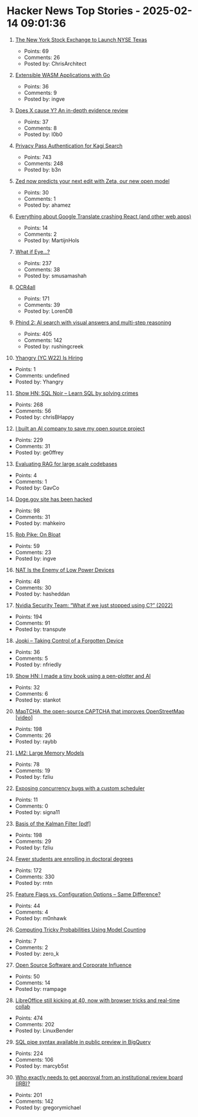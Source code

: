 # Hacker News Top Stories - 2025-02-14 09:01:36

1. [The New York Stock Exchange to Launch NYSE Texas](https://ir.theice.com/press/news-details/2025/The-New-York-Stock-Exchange-to-Launch-NYSE-Texas/default.aspx)
   - Points: 69
   - Comments: 26
   - Posted by: ChrisArchitect

2. [Extensible WASM Applications with Go](https://go.dev/blog/wasmexport)
   - Points: 36
   - Comments: 9
   - Posted by: ingve

3. [Does X cause Y? An in-depth evidence review](https://www.cold-takes.com/does-x-cause-y-an-in-depth-evidence-review/)
   - Points: 37
   - Comments: 8
   - Posted by: l0b0

4. [Privacy Pass Authentication for Kagi Search](https://blog.kagi.com/kagi-privacy-pass)
   - Points: 743
   - Comments: 248
   - Posted by: b3n

5. [Zed now predicts your next edit with Zeta, our new open model](https://zed.dev/blog/edit-prediction)
   - Points: 30
   - Comments: 1
   - Posted by: ahamez

6. [Everything about Google Translate crashing React (and other web apps)](https://martijnhols.nl/blog/everything-about-google-translate-crashing-react)
   - Points: 14
   - Comments: 2
   - Posted by: MartijnHols

7. [What if Eye...?](https://eyes.mit.edu/)
   - Points: 237
   - Comments: 38
   - Posted by: smusamashah

8. [OCR4all](https://www.ocr4all.org/)
   - Points: 171
   - Comments: 39
   - Posted by: LorenDB

9. [Phind 2: AI search with visual answers and multi-step reasoning](https://www.phind.com/blog/phind-2)
   - Points: 405
   - Comments: 142
   - Posted by: rushingcreek

10. [Yhangry (YC W22) Is Hiring](undefined)
   - Points: 1
   - Comments: undefined
   - Posted by: Yhangry

11. [Show HN: SQL Noir – Learn SQL by solving crimes](https://www.sqlnoir.com)
   - Points: 268
   - Comments: 56
   - Posted by: chrisBHappy

12. [I built an AI company to save my open source project](https://timefold.ai/blog/how-i-built-an-ai-company-to-save-my-open-source-project)
   - Points: 229
   - Comments: 31
   - Posted by: ge0ffrey

13. [Evaluating RAG for large scale codebases](https://www.qodo.ai/blog/evaluating-rag-for-large-scale-codebases/)
   - Points: 4
   - Comments: 1
   - Posted by: GavCo

14. [Doge.gov site has been hacked](https://www.404media.co/anyone-can-push-updates-to-the-doge-gov-website-2/)
   - Points: 98
   - Comments: 31
   - Posted by: mahkeiro

15. [Rob Pike: On Bloat](https://docs.google.com/presentation/d/e/2PACX-1vSmIbSwh1_DXKEMU5YKgYpt5_b4yfOfpfEOKS5_cvtLdiHsX6zt-gNeisamRuCtDtCb2SbTafTI8V47/pub?start=false&loop=false&delayms=3000)
   - Points: 59
   - Comments: 23
   - Posted by: ingve

16. [NAT Is the Enemy of Low Power Devices](https://blog.golioth.io/nat-is-the-enemy-of-low-power-devices/)
   - Points: 48
   - Comments: 30
   - Posted by: hasheddan

17. [Nvidia Security Team: “What if we just stopped using C?” (2022)](https://blog.adacore.com/nvidia-security-team-what-if-we-just-stopped-using-c)
   - Points: 194
   - Comments: 91
   - Posted by: transpute

18. [Jooki – Taking Control of a Forgotten Device](https://nv1t.github.io/blog/reviving-jooki/)
   - Points: 36
   - Comments: 5
   - Posted by: nfriedly

19. [Show HN: I made a tiny book using a pen-plotter and AI](https://muffinman.io/blog/the-tiny-book-of-great-joys/)
   - Points: 32
   - Comments: 6
   - Posted by: stankot

20. [MapTCHA, the open-source CAPTCHA that improves OpenStreetMap [video]](https://fosdem.org/2025/schedule/event/fosdem-2025-5879-maptcha-the-open-source-captcha-that-improves-openstreetmap/)
   - Points: 198
   - Comments: 26
   - Posted by: raybb

21. [LM2: Large Memory Models](https://arxiv.org/abs/2502.06049)
   - Points: 78
   - Comments: 19
   - Posted by: fzliu

22. [Exposing concurrency bugs with a custom scheduler](https://lwn.net/Articles/1007689/)
   - Points: 11
   - Comments: 0
   - Posted by: signa11

23. [Basis of the Kalman Filter [pdf]](https://github.com/tpn/pdfs/blob/master/Understanding%20the%20Basis%20of%20the%20Kalman%20Filter%20Via%20a%20Simple%20and%20Intuitive%20Derivation%20%282012%29.pdf)
   - Points: 198
   - Comments: 29
   - Posted by: fzliu

24. [Fewer students are enrolling in doctoral degrees](https://www.nature.com/articles/d41586-025-00425-4)
   - Points: 172
   - Comments: 330
   - Posted by: rntn

25. [Feature Flags vs. Configuration Options – Same Difference?](https://www.cs.cmu.edu/~ckaestne/featureflags/)
   - Points: 44
   - Comments: 4
   - Posted by: m0nhawk

26. [Computing Tricky Probabilities Using Model Counting](https://www.msoos.org/2025/02/computing-tricky-probabilities/)
   - Points: 7
   - Comments: 2
   - Posted by: zero_k

27. [Open Source Software and Corporate Influence](https://www.alilleybrinker.com/blog/open-source-software-and-corporate-influence/)
   - Points: 50
   - Comments: 14
   - Posted by: rrampage

28. [LibreOffice still kicking at 40, now with browser tricks and real-time collab](https://www.theregister.com/2025/02/13/libreoffice_wasm_zetaoffice/)
   - Points: 474
   - Comments: 202
   - Posted by: LinuxBender

29. [SQL pipe syntax available in public preview in BigQuery](https://cloud.google.com/bigquery/docs/pipe-syntax-guide)
   - Points: 224
   - Comments: 106
   - Posted by: marcyb5st

30. [Who exactly needs to get approval from an institutional review board (IRB)?](https://dynomight.net/irb/)
   - Points: 201
   - Comments: 142
   - Posted by: gregorymichael


